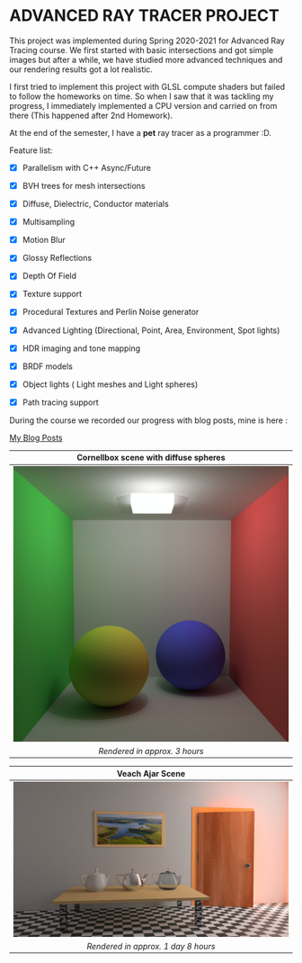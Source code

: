 # ADVANCED RAY TRACER PROJECT

This project was implemented during Spring 2020-2021 for Advanced Ray Tracing course. We first started with basic intersections and got simple images but after a while, we have studied more advanced techniques and our rendering results got a lot realistic.

I first tried to implement this project with GLSL compute shaders but failed to follow the homeworks on time. So when I saw that it was tackling my progress, I immediately implemented a CPU version and carried on from there (This happened after 2nd Homework).

At the end of the semester, I have a **pet** ray tracer as a programmer :D.

Feature list:

- [x] Parallelism with C++ Async/Future
- [x] BVH trees for mesh intersections
- [x] Diffuse, Dielectric, Conductor materials
- [x] Multisampling
- [x] Motion Blur
- [x] Glossy Reflections
- [x] Depth Of Field
- [x] Texture support
- [x] Procedural Textures and Perlin Noise generator
- [x] Advanced Lighting (Directional, Point, Area, Environment, Spot lights)
- [x] HDR imaging and tone mapping
- [x] BRDF models
- [x] Object lights ( Light meshes and Light spheres)   
- [x] Path tracing support



During the course we recorded our progress with blog posts, mine is here : 

[My Blog Posts](https://erendere.wordpress.com/2021/05/15/raytracing-revisited/ "Eren Dere's blog")

| **Cornellbox scene with diffuse spheres** |
|:--:|
|<img src="images/pathTracing/diffusePathTracing.jpg" alt="drawing" width="800"/>|
| *Rendered in approx. 3 hours* |

| **Veach Ajar Scene** |
|:--:|
|<img src="images/pathTracing/veachAjarPathTraced.png" alt="drawing" width="800"/>|
| *Rendered in approx. 1 day 8 hours* |




